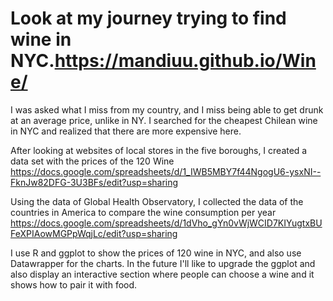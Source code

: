# Look at my journey trying to find wine in NYC.https://mandiuu.github.io/Wine/

I was asked what I miss from my country, and I miss being able to get drunk at an average price, unlike in NY. I searched for the cheapest Chilean wine in NYC and realized that there are more expensive here. 

After looking at websites of local stores in the five boroughs, I created a data set with the prices of the 120 Wine https://docs.google.com/spreadsheets/d/1_IWB5MBY7f44NgogU6-ysxNI--FknJw82DFG-3U3BFs/edit?usp=sharing

Using the data of Global Health Observatory, I collected the data of the countries in America to compare the wine consumption per year https://docs.google.com/spreadsheets/d/1dVho_gYn0vWjWCID7KIYugtxBUFeXPIAowMGPpWqjLc/edit?usp=sharing

I use R and ggplot to show the prices of 120 wine in NYC, and also use Datawrapper for the charts. In the future I'll like to upgrade the ggplot and also display an interactive section where people can choose a wine and it shows how to pair it with food.


